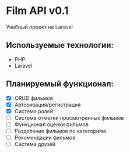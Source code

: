 # Film API v0.1

Учебный проект на Laravel

## Используемые технологии:

* PHP
* Laravel

## Планируемый функционал:

- [x] CRUD фильмов
- [x] Авторизация/регистрация
- [x] Система ролей
- [ ] Система отметки просмотренных фильмов
- [ ] Функционал оценки фильмов
- [ ] Разделение фильмов по категориям
- [ ] Рекомендации фильмов
- [ ] Система друзей